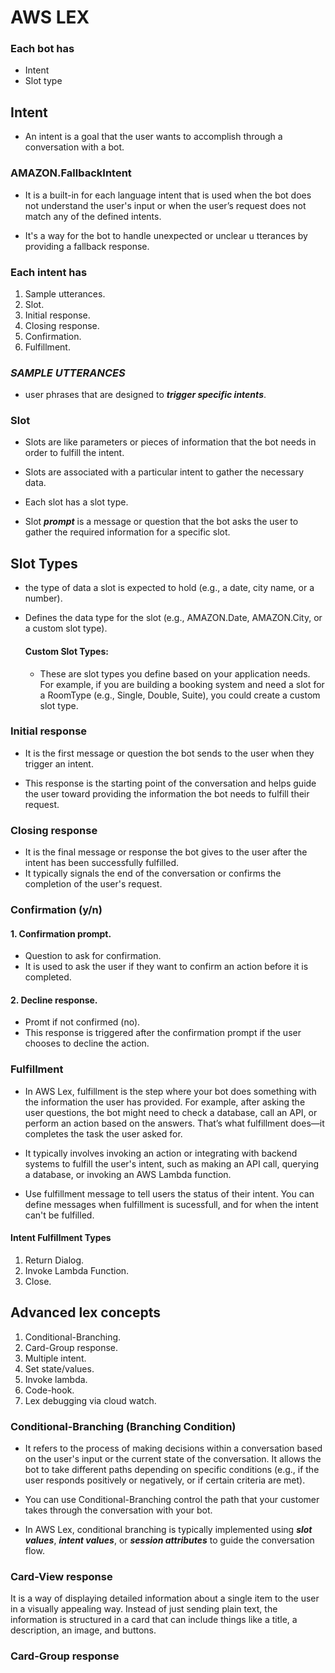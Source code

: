 # AWS LEX

### Each bot has
* Intent
* Slot type

## Intent
* An intent is a goal that the user wants to accomplish through a conversation with a bot.
### AMAZON.FallbackIntent
* It is a built-in for each language intent that is used when the bot does not understand the user's input or when the user’s request does not match any of the defined intents.

* It's a way for the bot to handle unexpected or unclear u  tterances by providing a fallback response.   

### Each intent has
  1. Sample utterances.
  2. Slot.
  3. Initial response.
  4. Closing response.
  5. Confirmation.
  6. Fulfillment.

### ***SAMPLE UTTERANCES***
* user phrases that are designed to ***trigger specific intents***.

### Slot
* Slots are like parameters or pieces of information that the bot needs in order to fulfill the intent.

* Slots are associated with a particular intent to gather the necessary data.
* Each slot has a slot type.
* Slot ***prompt*** is a message or question that the bot asks the user to gather the required information for a specific slot.

## Slot Types
* the type of data a slot is expected to hold (e.g., a date, city name, or a number).

* Defines the data type for the slot (e.g., AMAZON.Date, AMAZON.City, or a custom slot type).
    #### Custom Slot Types:
    * These are slot types you define based on your application needs. For example, if you are building a booking system and need a slot for a RoomType (e.g., Single, Double, Suite), you could create a custom slot type.

### Initial response
* It is the first message or question the bot sends to the user when they trigger an intent.

* This response is the starting point of the conversation and helps guide the user toward providing the information the bot needs to fulfill their request.

### Closing response
* It is the final message or response the bot gives to the user after the intent has been successfully fulfilled.
* It typically signals the end of the conversation or confirms the completion of the user's request.

### Confirmation (y/n)
#### 1. Confirmation prompt. 
* Question to ask for confirmation.
* It is used to ask the user if they want to confirm an action before it is completed.
#### 2. Decline response.
* Promt if not confirmed (no).
* This response is triggered after the confirmation prompt if the user chooses to decline the action.

### Fulfillment
* In AWS Lex, fulfillment is the step where your bot does something with the information the user has provided. For example, after asking the user questions, the bot might need to check a database, call an API, or perform an action based on the answers. That’s what fulfillment does—it completes the task the user asked for.

* It typically involves invoking an action or integrating with backend systems to fulfill the user's intent, such as making an API call, querying a database, or invoking an AWS Lambda function.
* Use fulfillment message to tell users the status of their intent. You can define messages when fulfillment is sucessfull, and for when the intent can't be fulfilled.
#### Intent Fulfillment Types
1. Return Dialog.
2. Invoke Lambda Function.
3. Close.

## Advanced lex concepts
  1. Conditional-Branching.
  2. Card-Group response.
  3. Multiple intent.
  4. Set state/values.
  5. Invoke lambda.
  6. Code-hook.
  7. Lex debugging via cloud watch.

### Conditional-Branching (Branching Condition)
* It refers to the process of making decisions within a conversation based on the user's input or the current state of the conversation. It allows the bot to take different paths depending on specific conditions (e.g., if the user responds positively or negatively, or if certain criteria are met).
* You can use Conditional-Branching control the path that your customer takes through the conversation with your bot.

* In AWS Lex, conditional branching is typically implemented using ***slot values***, ***intent values***, or ***session attributes*** to guide the conversation flow.

### Card-View response
It is a way of displaying detailed information about a single item to the user in a visually appealing way. Instead of just sending plain text, the information is structured in a card that can include things like a title, a description, an image, and buttons.

### Card-Group response